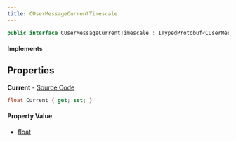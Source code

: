 ```yaml
---
title: CUserMessageCurrentTimescale
---
```


```csharp
public interface CUserMessageCurrentTimescale : ITypedProtobuf<CUserMessageCurrentTimescale>, INativeHandle, INetMessage<CUserMessageCurrentTimescale>, IDisposable
```

#### Implements

## Properties

**Current** - [Source Code](https://github.com/swiftly-solution/swiftlys2/blob/main/managed/src/SwiftlyS2.Generated/Protobufs/Interfaces/CUserMessageCurrentTimescale.cs#L18)

```csharp
float Current { get; set; }
```

#### Property Value

- [float](https://learn.microsoft.com/dotnet/api/system.single)

